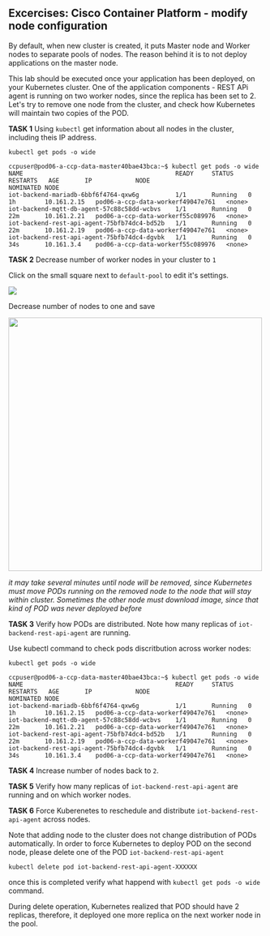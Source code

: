 ## Excercises: Cisco Container Platform - modify node configuration

By default, when new cluster is created, it puts Master node and Worker nodes to separate pools of nodes. 
The reason behind it is to not deploy applications on the master node.

This lab should be executed once your application has been deployed, on your Kubernetes cluster. One of the application components - REST APi agent is running on two worker nodes, since the replica has been set to 2.
Let's try to remove one node from the cluster, and check how Kubernetes will maintain two copies of the POD.

**TASK 1** Using `kubectl` get information about all nodes in the cluster, including theis IP address.

    kubectl get pods -o wide

    ccpuser@pod06-a-ccp-data-master40bae43bca:~$ kubectl get pods -o wide
    NAME                                          READY     STATUS    RESTARTS   AGE       IP            NODE                                NOMINATED NODE
    iot-backend-mariadb-6bbf6f4764-qxw6g          1/1       Running   0          1h        10.161.2.15   pod06-a-ccp-data-workerf49047e761   <none>
    iot-backend-mqtt-db-agent-57c88c58dd-wcbvs    1/1       Running   0          22m       10.161.2.21   pod06-a-ccp-data-workerf55c089976   <none>
    iot-backend-rest-api-agent-75bfb74dc4-bd52b   1/1       Running   0          22m       10.161.2.19   pod06-a-ccp-data-workerf49047e761   <none>
    iot-backend-rest-api-agent-75bfb74dc4-dgvbk   1/1       Running   0          34s       10.161.3.4    pod06-a-ccp-data-workerf55c089976   <none>

**TASK 2** Decrease number of worker nodes in your cluster to `1`

Click on the small square next to `default-pool` to edit it's settings.  

<img src="https://raw.githubusercontent.com/pradeesi/HybridCloudApp/master/HybridCloudApp/Documentation/images/ccp-modify-worker-pool-edit.png">

Decrease number of nodes to one and save

<img src="https://raw.githubusercontent.com/pradeesi/HybridCloudApp/master/HybridCloudApp/Documentation/images/ccp-modify-cluster- decrease-number.png" width=500>

_it may take several minutes until node will be removed, since Kubernetes must move PODs running on the removed node to the node that will stay within cluster. Sometimes the other node must download image, since that kind of POD was never deployed before_

**TASK 3** Verify how PODs are distributed. Note how many replicas of `iot-backend-rest-api-agent` are running.

Use kubectl command to check pods discritbution across worker nodes:

    kubectl get pods -o wide
    
    ccpuser@pod06-a-ccp-data-master40bae43bca:~$ kubectl get pods -o wide
    NAME                                          READY     STATUS    RESTARTS   AGE       IP            NODE                                NOMINATED NODE
    iot-backend-mariadb-6bbf6f4764-qxw6g          1/1       Running   0          1h        10.161.2.15   pod06-a-ccp-data-workerf49047e761   <none>
    iot-backend-mqtt-db-agent-57c88c58dd-wcbvs    1/1       Running   0          22m       10.161.2.21   pod06-a-ccp-data-workerf49047e761   <none>
    iot-backend-rest-api-agent-75bfb74dc4-bd52b   1/1       Running   0          22m       10.161.2.19   pod06-a-ccp-data-workerf49047e761   <none>
    iot-backend-rest-api-agent-75bfb74dc4-dgvbk   1/1       Running   0          34s       10.161.3.4    pod06-a-ccp-data-workerf49047e761   <none>
    
**TASK 4** Increase number of nodes back to `2`. 

**TASK 5** Verify how many replicas of `iot-backend-rest-api-agent` are running and on which worker nodes.

**TASK 6** Force Kuberenetes to reschedule and distribute `iot-backend-rest-api-agent` across nodes.

Note that adding node to the cluster does not change distribution of PODs automatically. In order to force Kubernetes to deploy POD on the second node, please delete one of the POD `iot-backend-rest-api-agent`

    kubectl delete pod iot-backend-rest-api-agent-XXXXXX 

once this is completed verify what happend with `kubectl get pods -o wide` command.

During delete operation, Kubernetes realized that POD should have 2 replicas, therefore, it deployed one more replica on the next worker node in the pool.